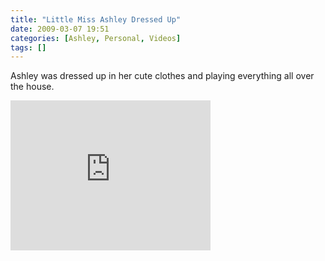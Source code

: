 ```yaml
---
title: "Little Miss Ashley Dressed Up"
date: 2009-03-07 19:51
categories: [Ashley, Personal, Videos]
tags: []
---
```



Ashley was dressed up in her cute clothes and playing everything all over the house.
<iframe height="240" src="https://skydrive.live.com/embed?cid=F443C8FEC5D6FFCE&amp;resid=F443C8FEC5D6FFCE%21190&amp;authkey=ANR6u3yJH8rOJt4" frameborder="0" width="320" scrolling="no"></iframe>
